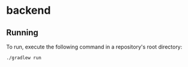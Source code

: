 # backend
## Running

To run, execute the following command in a repository's root directory:
```bash
./gradlew run
```
